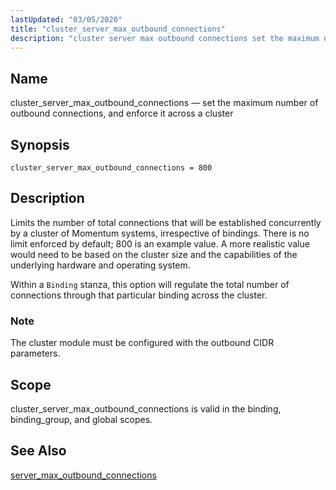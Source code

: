 ```yaml
---
lastUpdated: "03/05/2020"
title: "cluster_server_max_outbound_connections"
description: "cluster server max outbound connections set the maximum number of outbound connections and enforce it across a cluster cluster server max outbound connections 800 Limits the number of total connections that will be established concurrently by a cluster of Momentum systems irrespective of bindings There is no limit enforced by..."
---
```


<a name="conf.ref.cluster_server_max_outbound_connections"></a> 
## Name

cluster_server_max_outbound_connections — set the maximum number of outbound connections, and enforce it across a cluster

## Synopsis

`cluster_server_max_outbound_connections = 800`

<a name="idp23907696"></a> 
## Description

Limits the number of total connections that will be established concurrently by a cluster of Momentum systems, irrespective of bindings. There is no limit enforced by default; 800 is an example value. A more realistic value would need to be based on the cluster size and the capabilities of the underlying hardware and operating system.

Within a `Binding` stanza, this option will regulate the total number of connections through that particular binding across the cluster.

### Note

The cluster module must be configured with the outbound CIDR parameters.

<a name="idp23912208"></a> 
## Scope

cluster_server_max_outbound_connections is valid in the binding, binding_group, and global scopes.

<a name="idp23914096"></a> 
## See Also

[server_max_outbound_connections](/momentum/4/config/ref-server-max-outbound-connections)